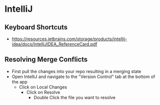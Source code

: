 # IntelliJ

## Keyboard Shortcuts
* https://resources.jetbrains.com/storage/products/intellij-idea/docs/IntelliJIDEA_ReferenceCard.pdf

## Resolving Merge Conflicts
* First pull the changes into your repo resulting in a merging state
* Open IntelliJ and navigate to the "Version Control" tab at the bottom of the app
  * Click on Local Changes
    * Click on Resolve
      * Double Click the file you want to resolve
      

